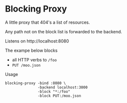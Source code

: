 # Blocking Proxy

A little proxy that 404's a list of resources.

Any path not on the block list is forwarded to the backend.

Listens on http://localhost:8080

The exampe below blocks

- all HTTP verbs to `/foo`
- `PUT /moo.json`

Usage

    blocking-proxy -bind :8080 \
                   -backend localhost:3000
                   -block "*:/foo"
                   -block PUT:/moo.json
